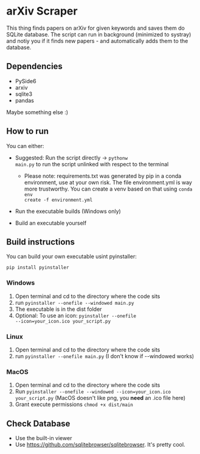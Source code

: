 # arXiv Scraper
This thing finds papers on arXiv for given keywords and saves them do SQLite database. The script can run in background (minimized to systray) and notiy you if it finds new papers - and automatically adds them to the database.

## Dependencies
- PySide6
- arxiv
- sqlite3
- pandas
  
Maybe something else :)

## How to run
You can either:
- Suggested: Run the script directly -> <code>pythonw main.py</code> to run the script unlinked with respect to the terminal
  - Please note: requirements.txt was generated by pip in a conda environment, use at your own risk. The file environment.yml is way more trustworthy. You can create a venv based on that using <code>conda env create -f environment.yml</code>

- Run the executable builds (Windows only)

- Build an executable yourself

## Build instructions
You can build your own executable usint pyinstaller:

<code>pip install pyinstaller</code>

### Windows
1. Open terminal and cd to the directory where the code sits
2. run <code>pyinstaller --onefile --windowed main.py</code>
3. The executable is in the dist folder
4. Optional: To use an icon: <code>pyinstaller --onefile --icon=your_icon.ico your_script.py</code>
### Linux
1. Open terminal and cd to the directory where the code sits
2. run <code>pyinstaller --onefile main.py</code> (I don't know if --windowed works)
### MacOS
1. Open terminal and cd to the directory where the code sits
2. Run <code>pyinstaller --onefile --windowed --icon=your_icon.ico your_script.py</code> (MacOS doesn't like png, you **need** an .ico file here)
3. Grant execute permissions <code>chmod +x dist/main</code>

## Check Database
- Use the built-in viewer
- Use https://github.com/sqlitebrowser/sqlitebrowser. It's pretty cool.

